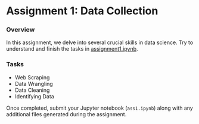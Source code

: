 # Assignment 1: Data Collection

### Overview

In this assignment, we delve into several crucial skills in data science. Try to understand and finish the tasks in [assignment1.ipynb](assignment1.ipynb).

### Tasks

- Web Scraping
- Data Wrangling
- Data Cleaning
- Identifying Data

Once completed, submit your Jupyter notebook (`ass1.ipynb`) along with any additional files generated during the assignment.
